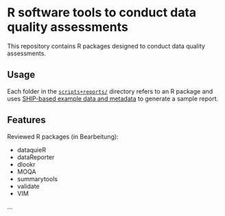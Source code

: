 # R software tools to conduct data quality assessments

This repository contains R packages designed to conduct data quality assessments. 

## Usage

Each folder in the [`scripts+reports/`](./scripts+reports/) directory refers to an R package and uses [SHIP-based example data and metadata](https://dfg-qa.ship-med.uni-greifswald.de/ExampleDataDescription.html) to generate a sample report. 

## Features

Reviewed R packages (in Bearbeitung):

* dataquieR
* dataReporter
* dlookr
* MOQA
* summarytools
* validate
* VIM

...